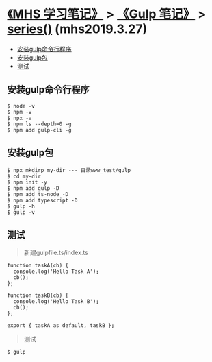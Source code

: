 # [《MHS 学习笔记》] > [《Gulp 笔记》] > [series()] (mhs2019.3.27)

- [安装gulp命令行程序]
- [安装gulp包]
- [测试]

## <span id="install">安装gulp命令行程序</span>
```
$ node -v
$ npm -v
$ npx -v
$ npm ls --depth=0 -g
$ npm add gulp-cli -g
```
## <span id="install-gulp">安装gulp包</span>
```
$ npx mkdirp my-dir --- 目录www_test/gulp
$ cd my-dir
$ npm init -y
$ npm add gulp -D
$ npm add ts-node -D
$ npm add typescript -D
$ gulp -h
$ gulp -v
```
## <span id="test">测试</span>
> 新建gulpfile.ts/index.ts
```
function taskA(cb) {
  console.log('Hello Task A');
  cb();
};

function taskB(cb) {
  console.log('Hello Task B');
  cb();
};

export { taskA as default, taskB };
```
> 测试
```
$ gulp
```

##
[《MHS 学习笔记》]: https://mhsnet.github.io/mhsstudynotes/ "《MHS 学习笔记》"
[《Gulp 笔记》]: https://mhsnet.github.io/mhsstudynotes/tools/build/gulp/index.html "《Gulp 笔记》"
[series()]: https://mhsnet.github.io/mhsstudynotes/tools/build/gulp/api-series.html "series()"

[安装gulp命令行程序]: https://mhsnet.github.io/mhsstudynotes/tools/build/gulp/quick-start.html#install "安装gulp命令行程序"
[安装gulp包]: https://mhsnet.github.io/mhsstudynotes/tools/build/gulp/quick-start.html#install-gulp "安装gulp包"
[测试]: https://mhsnet.github.io/mhsstudynotes/tools/build/gulp/quick-start.html#test "测试"